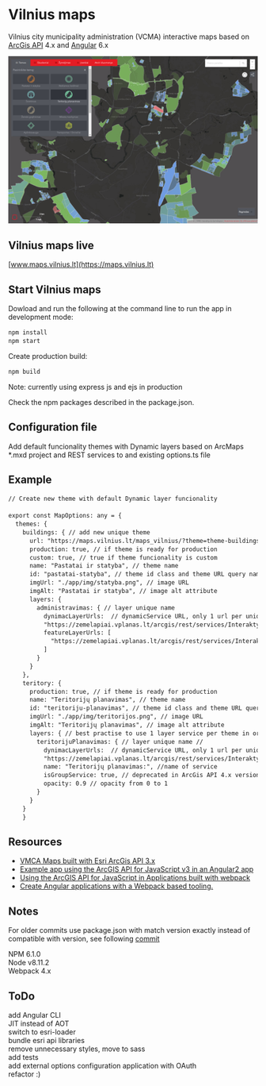 # Vilnius maps

Vilnius city municipality administration (VCMA) interactive maps based on [ArcGis API] 4.x and [Angular] 6.x

![screenshot](https://raw.githubusercontent.com/anged/vm-ng/master/sreenshot.png)

## Vilnius maps live
[www.maps.vilnius.lt](https://maps.vilnius.lt)

## Start Vilnius maps
Dowload and run the following at the command line to run the app in development mode:
```bash
npm install
npm start
```
Create production build:
```bash
npm build
```
Note: currently using express js and ejs in production  
  
Check the npm packages described in the package.json.  

## Configuration file
Add default funcionality themes with Dynamic layers based on ArcMaps *.mxd project and REST services to and existing options.ts file


## Example
``` HTML
// Create new theme with default Dynamic layer funcionality

export const MapOptions: any = {
  themes: {
    buildings: { // add new unique theme
      url: "https://maps.vilnius.lt/maps_vilnius/?theme=theme-buildings", // while migrating to ArcGis 4.x is not completely finished use url for static navigation to ArcGis 3.x app
      production: true, // if theme is ready for production
      custom: true, // true if theme funcionality is custom
      name: "Pastatai ir statyba", // theme name
      id: "pastatai-statyba", // theme id class and theme URL query name
      imgUrl: "./app/img/statyba.png", // image URL
      imgAlt: "Pastatai ir statyba", // image alt attribute
      layers: {
        administravimas: { // layer unique name
          dynimacLayerUrls:  // dynamicService URL, only 1 url per uniquer Layer
          "https://zemelapiai.vplanas.lt/arcgis/rest/services/Interaktyvus_zemelapis/Pastatu_administravimas/MapServer",
          featureLayerUrls: [
            "https://zemelapiai.vplanas.lt/arcgis/rest/services/Interaktyvus_zemelapis/Pastatu_administravimas/MapServer/1"
          ]
        }
      }
    },
    teritory: {
      production: true, // if theme is ready for production
      name: "Teritorijų planavimas", // theme name
      id: "teritoriju-planavimas", // theme id class and theme URL query name
      imgUrl: "./app/img/teritorijos.png", // image URL
      imgAlt: "Teritorijų planavimas", // image alt attribute
      layers: { // best practise to use 1 layer service per theme in order to save as much as possible ArcSOC processes, multiple layers works as well.
        teritorijuPlanavimas: { // layer unique name //
          dynimacLayerUrls:  // dynamicService URL, only 1 url per uniquer Layer
          "https://zemelapiai.vplanas.lt/arcgis/rest/services/Interaktyvus_zemelapis/Teritoriju_planavimas/MapServer",
          name: "Teritorijų planavimas:", //name of service
          isGroupService: true, // deprecated in ArcGis API 4.x version
          opacity: 0.9 // opacity from 0 to 1
        }
      }
    }
	}

```

## Resources
* [VMCA Maps built with Esri ArcGis API 3.x ](https://github.com/anged/vm)
* [Example app using the ArcGIS API for JavaScript v3 in an Angular2 app ](https://github.com/tomwayson/angular2-esri-example)
* [Using the ArcGIS API for JavaScript in Applications built with webpack](http://tomwayson.com/2016/11/27/using-the-arcgis-api-for-javascript-in-applications-built-with-webpack/)
* [Create Angular applications with a Webpack based tooling.](https://angular.io/docs/ts/latest/guide/webpack.html)

## Notes
For older commits use package.json with match version exactly instead of compatible with version, see following [commit](https://github.com/anged/vm-ng/commit/f581b1e5a53b3a99a8f0d2bd8583cd2a37706c6d)


NPM 6.1.0  
Node v8.11.2  
Webpack 4.x  

## ToDo
add Angular CLI  
JIT instead of AOT  
switch to esri-loader  
bundle esri api libraries  
remove unnecessary styles, move to sass  
add tests  
add external options configuration application with OAuth  
refactor :)  

[Angular]:https://angular.io/
[ArcGis API]:https://developers.arcgis.com/javascript/
